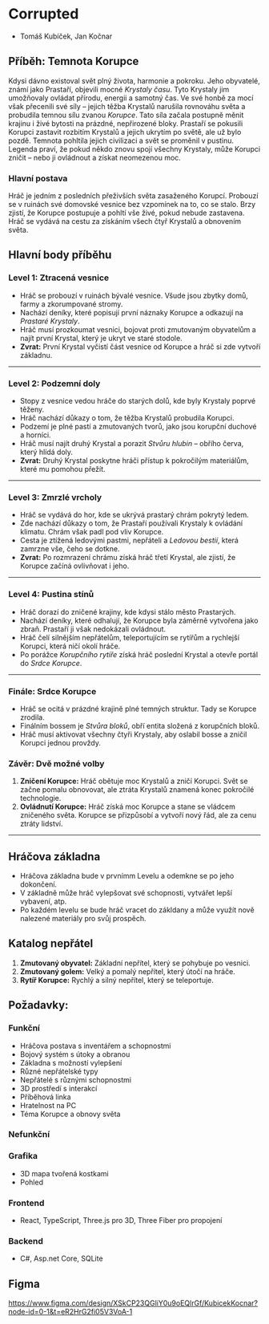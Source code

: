 # **Corrupted**

- Tomáš Kubíček, Jan Kočnar


## **Příběh: Temnota Korupce**
Kdysi dávno existoval svět plný života, harmonie a pokroku. Jeho obyvatelé, známí jako Prastaří, objevili mocné *Krystaly času*. Tyto Krystaly jim umožňovaly ovládat přírodu, energii a samotný čas. Ve své honbě za mocí však přecenili své síly – jejich těžba Krystalů narušila rovnováhu světa a probudila temnou sílu zvanou *Korupce*. Tato síla začala postupně měnit krajinu i živé bytosti na prázdné, nepřirozené bloky.
Prastaří se pokusili Korupci zastavit rozbitím Krystalů a jejich ukrytím po světě, ale už bylo pozdě. Temnota pohltila jejich civilizaci a svět se proměnil v pustinu. Legenda praví, že pokud někdo znovu spojí všechny Krystaly, může Korupci zničit – nebo ji ovládnout a získat neomezenou moc.

### **Hlavní postava**
Hráč je jedním z posledních přeživších světa zasaženého Korupcí. Probouzí se v ruinách své domovské vesnice bez vzpomínek na to, co se stalo. Brzy zjistí, že Korupce postupuje a pohltí vše živé, pokud nebude zastavena. Hráč se vydává na cestu za získáním všech čtyř Krystalů a obnovením světa.

## **Hlavní body příběhu**

### **Level 1: Ztracená vesnice**
- Hráč se probouzí v ruinách bývalé vesnice. Všude jsou zbytky domů, farmy a zkorumpované stromy.
- Nachází deníky, které popisují první náznaky Korupce a odkazují na *Prastaré Krystaly*.
- Hráč musí prozkoumat vesnici, bojovat proti zmutovaným obyvatelům a najít první Krystal, který je ukryt ve staré stodole.
- **Zvrat:** První Krystal vyčistí část vesnice od Korupce a hráč si zde vytvoří základnu.

---

### **Level 2: Podzemní doly**
- Stopy z vesnice vedou hráče do starých dolů, kde byly Krystaly poprvé těženy.
- Hráč nachází důkazy o tom, že těžba Krystalů probudila Korupci.  
- Podzemí je plné pastí a zmutovaných tvorů, jako jsou korupční duchové a horníci.
- Hráč musí najít druhý Krystal a porazit *Stvůru hlubin* – obřího červa, který hlídá doly.
- **Zvrat:** Druhý Krystal poskytne hráči přístup k pokročilým materiálům, které mu pomohou přežít.

---

### **Level 3: Zmrzlé vrcholy**
- Hráč se vydává do hor, kde se ukrývá prastarý chrám pokrytý ledem.
- Zde nachází důkazy o tom, že Prastaří používali Krystaly k ovládání klimatu. Chrám však padl pod vliv Korupce.
- Cesta je ztížená ledovými pastmi, nepřáteli a *Ledovou bestií*, která zamrzne vše, čeho se dotkne.
- **Zvrat:** Po rozmrazení chrámu získá hráč třetí Krystal, ale zjistí, že Korupce začíná ovlivňovat i jeho.

---

### **Level 4: Pustina stínů**
- Hráč dorazí do zničené krajiny, kde kdysi stálo město Prastarých.
- Nachází deníky, které odhalují, že Korupce byla záměrně vytvořena jako zbraň. Prastaří ji však nedokázali ovládnout.
- Hráč čelí silnějším nepřátelům, teleportujícím se rytířům a rychlejší Korupci, která ničí okolí hráče.
- Po porážce *Korupčního rytíře* získá hráč poslední Krystal a otevře portál do *Srdce Korupce*.

---

### **Finále: Srdce Korupce**
- Hráč se ocitá v prázdné krajině plné temných struktur. Tady se Korupce zrodila.
- Finálním bossem je *Stvůra bloků*, obří entita složená z korupčních bloků.  
- Hráč musí aktivovat všechny čtyři Krystaly, aby oslabil bosse a zničil Korupci jednou provždy.

### **Závěr: Dvě možné volby**
1. **Zničení Korupce:** Hráč obětuje moc Krystalů a zničí Korupci. Svět se začne pomalu obnovovat, ale ztráta Krystalů znamená konec pokročilé technologie.  
2. **Ovládnutí Korupce:** Hráč získá moc Korupce a stane se vládcem zničeného světa. Korupce se přizpůsobí a vytvoří nový řád, ale za cenu ztráty lidství.

---

## **Hráčova základna**
- Hráčova základna bude v prvnímm Levelu a odemkne se po jeho dokončení.  
- V základně může hráč vylepšovat své schopnosti, vytvářet lepší vybavení, atp.
- Po každém levelu se bude hráč vracet do zákldany a může využít nově nalezené materiály pro svůj prospěch.



## **Katalog nepřátel**
1. **Zmutovaný obyvatel:** Základní nepřítel, který se pohybuje po vesnici.
2. **Zmutovaný golem:** Velký a pomalý nepřítel, který útočí na hráče.
3. **Rytíř Korupce:** Rychlý a silný nepřítel, který se teleportuje.


## **Požadavky:**

### **Funkční**
- Hráčova postava s inventářem a schopnostmi
- Bojový systém s útoky a obranou
- Základna s možností vylepšení
- Různé nepřátelské typy
- Nepřátelé s různými schopnostmi
- 3D prostředí s interakcí
- Příběhová linka
- Hratelnost na PC
- Téma Korupce a obnovy světa


### **Nefunkční**

### **Grafika**
- 3D mapa tvořená kostkami
- Pohled

### **Frontend**
- React, TypeScript, Three.js pro 3D, Three Fiber pro propojení
### **Backend**
- C#, Asp.net Core, SQLite

## **Figma**
https://www.figma.com/design/XSkCP23QGliY0u9oEQlrGf/KubicekKocnar?node-id=0-1&t=eR2HrG2fi05V3VoA-1















